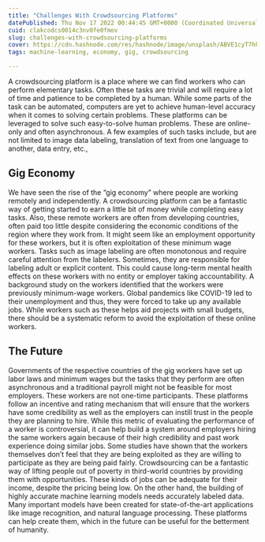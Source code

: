 ```yaml
---
title: "Challenges With Crowdsourcing Platforms"
datePublished: Thu Nov 17 2022 00:44:45 GMT+0000 (Coordinated Universal Time)
cuid: clakcodcs0014c3nv0fe0fmov
slug: challenges-with-crowdsourcing-platforms
cover: https://cdn.hashnode.com/res/hashnode/image/unsplash/ABVE1cyT7hk/upload/v1669863107801/vroSwBCBS.jpeg
tags: machine-learning, economy, gig, crowdsourcing

---
```


A crowdsourcing platform is a place where we can find workers who can perform elementary tasks. Often these tasks are trivial and will require a lot of time and patience to be completed by a human. While some parts of the task can be automated, computers are yet to achieve human-level accuracy when it comes to solving certain problems. These platforms can be leveraged to solve such easy-to-solve human problems. These are online-only and often asynchronous. A few examples of such tasks include, but are not limited to image data labeling, translation of text from one language to another, data entry, etc.,

## Gig Economy

We have seen the rise of the “gig economy” where people are working remotely and independently. A crowdsourcing platform can be a fantastic way of getting started to earn a little bit of money while completing easy tasks. Also, these remote workers are often from developing countries, often paid too little despite considering the economic conditions of the region where they work from. It might seem like an employment opportunity for these workers, but it is often exploitation of these minimum wage workers. Tasks such as image labeling are often monotonous and require careful attention from the labelers. Sometimes, they are responsible for labeling adult or explicit content. This could cause long-term mental health effects on these workers with no entity or employer taking accountability. A background study on the workers identified that the workers were previously minimum-wage workers. Global pandemics like COVID-19 led to their unemployment and thus, they were forced to take up any available jobs. While workers such as these helps aid projects with small budgets, there should be a systematic reform to avoid the exploitation of these online workers.

## The Future

Governments of the respective countries of the gig workers have set up labor laws and minimum wages but the tasks that they perform are often asynchronous and a traditional payroll might not be feasible for most employers. These workers are not one-time participants. These platforms follow an incentive and rating mechanism that will ensure that the workers have some credibility as well as the employers can instill trust in the people they are planning to hire. While this metric of evaluating the performance of a worker is controversial, it can help build a system around employers hiring the same workers again because of their high credibility and past work experience doing similar jobs. Some studies have shown that the workers themselves don’t feel that they are being exploited as they are willing to participate as they are being paid fairly. Crowdsourcing can be a fantastic way of lifting people out of poverty in third-world countries by providing them with opportunities. These kinds of jobs can be adequate for their income, despite the pricing being low. On the other hand, the building of highly accurate machine learning models needs accurately labeled data. Many important models have been created for state-of-the-art applications like image recognition, and natural language processing. These platforms can help create them, which in the future can be useful for the betterment of humanity.